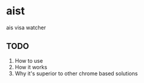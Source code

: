 # aist
ais visa watcher 

## TODO
1. How to use
2. How it works
3. Why it's superior to other chrome based solutions
